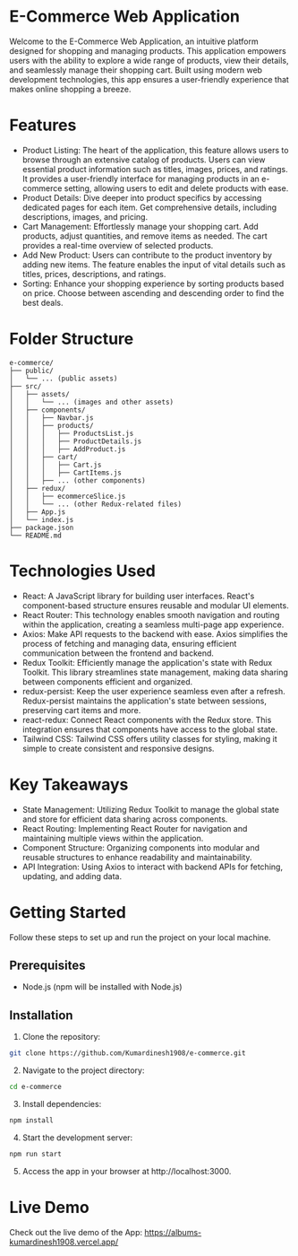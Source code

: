 # E-Commerce Web Application
Welcome to the E-Commerce Web Application, an intuitive platform designed for shopping and managing products. This application empowers users with the ability to explore a wide range of products, view their details, and seamlessly manage their shopping cart. Built using modern web development technologies, this app ensures a user-friendly experience that makes online shopping a breeze.

# Features
- Product Listing: The heart of the application, this feature allows users to browse through an extensive catalog of products. Users can view essential product information such as titles, images, prices, and ratings. It provides a user-friendly interface for managing products in an e-commerce setting, allowing users to edit and delete products with ease.
- Product Details: Dive deeper into product specifics by accessing dedicated pages for each item. Get comprehensive details, including descriptions, images, and pricing.
- Cart Management: Effortlessly manage your shopping cart. Add products, adjust quantities, and remove items as needed. The cart provides a real-time overview of selected products.
- Add New Product: Users can contribute to the product inventory by adding new items. The feature enables the input of vital details such as titles, prices, descriptions, and ratings.
- Sorting: Enhance your shopping experience by sorting products based on price. Choose between ascending and descending order to find the best deals.

# Folder Structure
```
e-commerce/
├── public/
│   └── ... (public assets)
├── src/
│   ├── assets/
│   │   └── ... (images and other assets)
│   ├── components/
│   │   ├── Navbar.js
│   │   ├── products/
│   │   │   ├── ProductsList.js
│   │   │   ├── ProductDetails.js
│   │   │   ├── AddProduct.js
│   │   ├── cart/
│   │   │   ├── Cart.js
│   │   │   ├── CartItems.js
│   │   ├── ... (other components)
│   ├── redux/
│   │   ├── ecommerceSlice.js
│   │   └── ... (other Redux-related files)
│   ├── App.js
│   └── index.js
├── package.json
└── README.md
```

# Technologies Used
- React: A JavaScript library for building user interfaces. React's component-based structure ensures reusable and modular UI elements.
- React Router: This technology enables smooth navigation and routing within the application, creating a seamless multi-page app experience.
- Axios: Make API requests to the backend with ease. Axios simplifies the process of fetching and managing data, ensuring efficient communication between the frontend and backend.
- Redux Toolkit: Efficiently manage the application's state with Redux Toolkit. This library streamlines state management, making data sharing between components efficient and organized.
- redux-persist: Keep the user experience seamless even after a refresh. Redux-persist maintains the application's state between sessions, preserving cart items and more.
- react-redux: Connect React components with the Redux store. This integration ensures that components have access to the global state.
- Tailwind CSS: Tailwind CSS offers utility classes for styling, making it simple to create consistent and responsive designs.

# Key Takeaways
- State Management: Utilizing Redux Toolkit to manage the global state and store for efficient data sharing across components.
- React Routing: Implementing React Router for navigation and maintaining multiple views within the application.
- Component Structure: Organizing components into modular and reusable structures to enhance readability and maintainability.
- API Integration: Using Axios to interact with backend APIs for fetching, updating, and adding data.

# Getting Started
Follow these steps to set up and run the project on your local machine.

## Prerequisites
- Node.js (npm will be installed with Node.js)
  
## Installation
1. Clone the repository:
```bash
git clone https://github.com/Kumardinesh1908/e-commerce.git
```

2. Navigate to the project directory:
```bash
cd e-commerce
```

3. Install dependencies:
```bash
npm install
```

4. Start the development server:
```bash
npm run start
```

5. Access the app in your browser at http://localhost:3000.
   

# Live Demo
Check out the live demo of the App: https://albums-kumardinesh1908.vercel.app/
